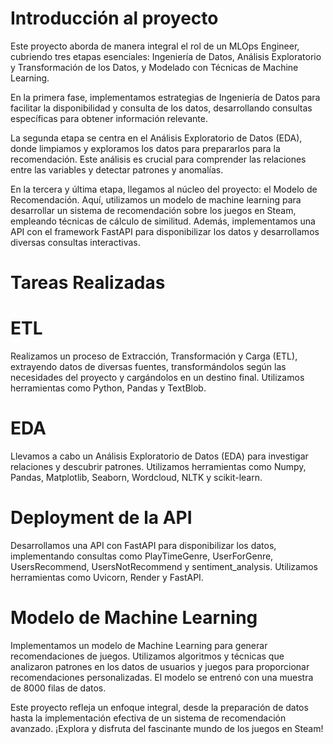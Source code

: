 # Introducción al proyecto
Este proyecto aborda de manera integral el rol de un MLOps Engineer, cubriendo tres etapas esenciales: Ingeniería de Datos, Análisis Exploratorio y Transformación de los Datos, y Modelado con Técnicas de Machine Learning.

En la primera fase, implementamos estrategias de Ingeniería de Datos para facilitar la disponibilidad y consulta de los datos, desarrollando consultas específicas para obtener información relevante.

La segunda etapa se centra en el Análisis Exploratorio de Datos (EDA), donde limpiamos y exploramos los datos para prepararlos para la recomendación. Este análisis es crucial para comprender las relaciones entre las variables y detectar patrones y anomalías.

En la tercera y última etapa, llegamos al núcleo del proyecto: el Modelo de Recomendación. Aquí, utilizamos un modelo de machine learning para desarrollar un sistema de recomendación sobre los juegos en Steam, empleando técnicas de cálculo de similitud. Además, implementamos una API con el framework FastAPI para disponibilizar los datos y desarrollamos diversas consultas interactivas.

# Tareas Realizadas
# ETL
Realizamos un proceso de Extracción, Transformación y Carga (ETL), extrayendo datos de diversas fuentes, transformándolos según las necesidades del proyecto y cargándolos en un destino final. Utilizamos herramientas como Python, Pandas y TextBlob.

# EDA
Llevamos a cabo un Análisis Exploratorio de Datos (EDA) para investigar relaciones y descubrir patrones. Utilizamos herramientas como Numpy, Pandas, Matplotlib, Seaborn, Wordcloud, NLTK y scikit-learn.

# Deployment de la API
Desarrollamos una API con FastAPI para disponibilizar los datos, implementando consultas como PlayTimeGenre, UserForGenre, UsersRecommend, UsersNotRecommend y sentiment_analysis. Utilizamos herramientas como Uvicorn, Render y FastAPI. 

# Modelo de Machine Learning
Implementamos un modelo de Machine Learning para generar recomendaciones de juegos. Utilizamos algoritmos y técnicas que analizaron patrones en los datos de usuarios y juegos para proporcionar recomendaciones personalizadas. El modelo se entrenó con una muestra de 8000 filas de datos.

Este proyecto refleja un enfoque integral, desde la preparación de datos hasta la implementación efectiva de un sistema de recomendación avanzado. ¡Explora y disfruta del fascinante mundo de los juegos en Steam!
